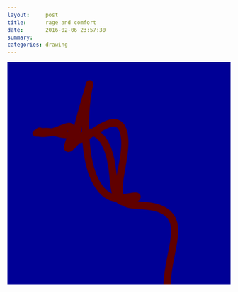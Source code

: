 ```yaml
---
layout:     post
title:      rage and comfort
date:       2016-02-06 23:57:30
summary:    
categories: drawing
---
```

![rage and comfort](/images/diary/rage-and-comfort.png "a family dispute")
